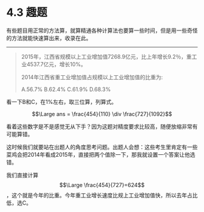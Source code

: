 # 4.3 趣题

有些题目用正常的方法算，就算精通各种计算法也要算一些时间，但是用一些奇怪的方法就能快速算出来，收录在此。

---

> 2015年，江西省规模以上工业增加值7268.9亿元，比上年增长9.2％，重工业4537.7亿元，增长10%。
>
> 2014年江西省重工业增加值占规模以上工业增加值的比重为:
>
> A.56.7%		B.62.4%		C.61.9%		D.68.3%

看一下B和C，在1%左右，取三位算，列算式。

$$\Large ans = \frac{454}{110} \div \frac{727}{1092}$$

看着这些数字是不是感觉无从下手？因为这题对精度要求比较高，随便放缩非常有可能算错。

这时候我们就要站在出题人的角度思考问题。出题人会想：这些考生里肯定有一些菜鸡会把2014年看成2015年，直接把两个值除一下，那我就设置一个答案让他选错。

我们直接计算$$\Large \frac{454}{727}=624$$，这个就是今年的比重。今年重工业增长速度比规上工业增加值快，所以去年占比低，选C。

